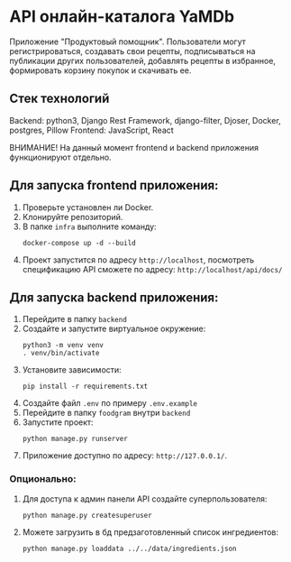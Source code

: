 # API онлайн-каталога YaMDb
Приложение "Продуктовый помощник". Пользователи могут регистрироваться, создавать свои рецепты, подписываться на публикации других пользователей, добавлять рецепты в избранное, формировать корзину покупок и скачивать ее.

## Стек технологий
Backend: python3, Django Rest Framework, django-filter, Djoser, Docker, postgres, Pillow
Frontend: JavaScript, React

ВНИМАНИЕ! На данный момент frontend и backend приложения функционируют отдельно.

## Для запуска frontend приложения:
1. Проверьте установлен ли Docker.
2. Клонируйте репозиторий.
3. В папке `infra` выполните команду:
    ```
    docker-compose up -d --build
    ```
4. Проект запустится по адресу `http://localhost`, посмотреть спецификацию API сможете по адресу: `http://localhost/api/docs/`

## Для запуска backend приложения:
1. Перейдите в папку `backend`
2. Создайте и запустите виртуальное окружение:
   ```
   python3 -m venv venv
   . venv/bin/activate
   ```
3. Установите зависимости:
   ```
   pip install -r requirements.txt
   ```
4. Coздайте файл `.env` по примеру `.env.example`
4. Перейдите в папку `foodgram` внутри `backend`
5. Запустите проект:
   ```
   python manage.py runserver
   ```
6. Приложение доступно по адресу: `http://127.0.0.1/`.
   
### Опционально:
1. Для доступа к админ панели API создайте суперпользователя:
    ```
    python manage.py createsuperuser
    ```
2. Можете загрузить в бд предзаготовленный список ингредиентов:
    ```
    python manage.py loaddata ../../data/ingredients.json
    ```
